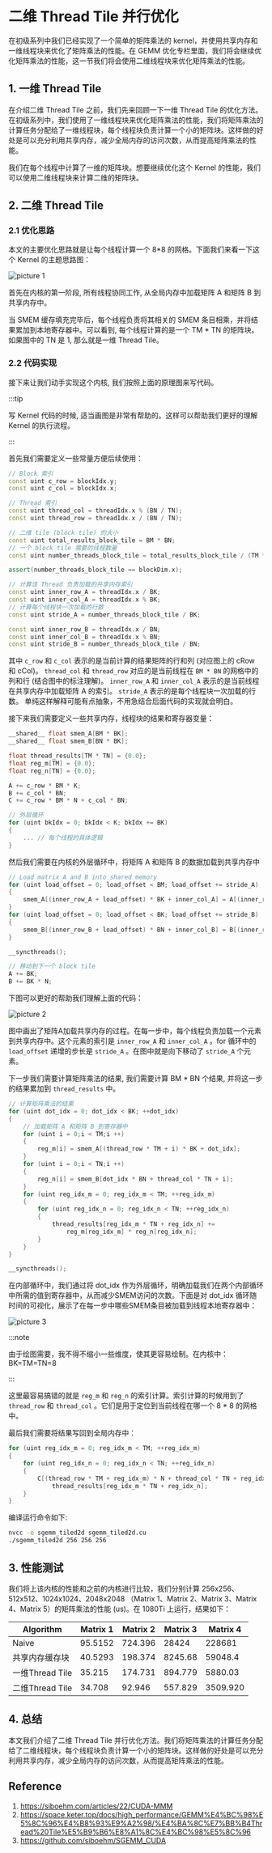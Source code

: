 # 二维 Thread Tile 并行优化

在初级系列中我们已经实现了一个简单的矩阵乘法的 kernel，并使用共享内存和一维线程块来优化了矩阵乘法的性能。在 GEMM 优化专栏里面，我们将会继续优化矩阵乘法的性能，这一节我们将会使用二维线程块来优化矩阵乘法的性能。

## 1. 一维 Thread Tile

在介绍二维 Thread Tile 之前，我们先来回顾一下一维 Thread Tile 的优化方法。在初级系列中，我们使用了一维线程块来优化矩阵乘法的性能，我们将矩阵乘法的计算任务分配给了一维线程块，每个线程块负责计算一个小的矩阵块。这样做的好处是可以充分利用共享内存，减少全局内存的访问次数，从而提高矩阵乘法的性能。

我们在每个线程中计算了一维的矩阵块。想要继续优化这个 Kernel 的性能，我们可以使用二维线程块来计算二维的矩阵块。

## 2. 二维 Thread Tile

### 2.1 优化思路

本文的主要优化思路就是让每个线程计算一个 8\*8 的网格。下面我们来看一下这个 Kernel 的主题思路图：

![picture 1](images/9047246849f79b5117961c15e1a3a340a44ab003566140ecc00600058c70a9e2.png)  

首先在内核的第一阶段, 所有线程协同工作, 从全局内存中加载矩阵 A 和矩阵 B 到共享内存中。

当 SMEM 缓存填充完毕后，每个线程负责将其相关的 SMEM 条目相乘，并将结果累加到本地寄存器中。可以看到, 每个线程计算的是一个 TM \* TN 的矩阵块。如果图中的 TN 是 1, 那么就是一维 Thread Tile。

### 2.2 代码实现

接下来让我们动手实现这个内核, 我们按照上面的原理图来写代码。

:::tip

写 Kernel 代码的时候, 适当画图是非常有帮助的。这样可以帮助我们更好的理解 Kernel 的执行流程。

:::

首先我们需要定义一些常量方便后续使用：

```cpp
// Block 索引
const uint c_row = blockIdx.y;
const uint c_col = blockIdx.x;

// Thread 索引
const uint thread_col = threadIdx.x % (BN / TN);
const uint thread_row = threadIdx.x / (BN / TN);

// 二维 tile (block tile) 的大小
const uint total_results_block_tile = BM * BN;
// 一个 block tile 需要的线程数量
const uint number_threads_block_tile = total_results_block_tile / (TM * TN);

assert(number_threads_block_tile == blockDim.x);

// 计算该 Thread 负责加载的共享内存索引
const uint inner_row_A = threadIdx.x / BK;
const uint inner_col_A = threadIdx.x % BK;
// 计算每个线程块一次加载的行数
const uint stride_A = number_threads_block_tile / BK;

const uint inner_row_B = threadIdx.x / BN;
const uint inner_col_B = threadIdx.x % BN;
const uint stride_B = number_threads_block_tile / BN;
```

其中 `c_row` 和 `c_col` 表示的是当前计算的结果矩阵的行和列 (对应图上的 cRow 和 cCol)。
`thread_col` 和 `thread_row` 对应的是当前线程在 `BM * BN` 的网格中的列和行 (结合图中的标注理解)。
`inner_row_A` 和 `inner_col_A` 表示的是当前线程在共享内存中加载矩阵 A 的索引。
`stride_A` 表示的是每个线程块一次加载的行数。 单纯这样解释可能有点抽象，不用急结合后面代码的实现就会明白。

接下来我们需要定义一些共享内存，线程块的结果和寄存器变量：

```cpp
__shared__ float smem_A[BM * BK];
__shared__ float smem_B[BN * BK];

float thread_results[TM * TN] = {0.0};
float reg_m[TM] = {0.0};
float reg_n[TN] = {0.0};

A += c_row * BM * K; 
B += c_col * BN; 
C += c_row * BM * N + c_col * BN; 

// 外层循环
for (uint bkIdx = 0; bkIdx < K; bkIdx += BK)
{
    ... // 每个线程的具体逻辑
}
```

然后我们需要在内核的外层循环中，将矩阵 A 和矩阵 B 的数据加载到共享内存中

```cpp
// Load matrix A and B into shared memory
for (uint load_offset = 0; load_offset < BM; load_offset += stride_A)
{
    smem_A[(inner_row_A + load_offset) * BK + inner_col_A] = A[(inner_row_A + load_offset) * K + inner_col_A];
}
for (uint load_offset = 0; load_offset < BK; load_offset += stride_B)
{
    smem_B[(inner_row_B + load_offset) * BN + inner_col_B] = B[(inner_row_B + load_offset) * N + inner_col_B];
}

__syncthreads();

// 移动到下一个 block tile
A += BK;
B += BK * N;
```

下图可以更好的帮助我们理解上面的代码：

![picture 2](images/f507ad687528e8bbb14a85c1fa3016cce50be55b5670ebc425c549cc5c5bd5a6.png)  

图中画出了矩阵A加载共享内存的过程。在每一步中，每个线程负责加载一个元素到共享内存中。这个元素的索引是 `inner_row_A` 和 `inner_col_A` 。for 循环中的 `load_offset` 递增的步长是 `stride_A` 。在图中就是向下移动了 `stride_A` 个元素。

下一步我们需要计算矩阵乘法的结果, 我们需要计算 BM * BN 个结果, 并将这一步的结果累加到 `thread_results` 中。

```cpp
// 计算矩阵乘法的结果
for (uint dot_idx = 0; dot_idx < BK; ++dot_idx)
{
    // 加载矩阵 A 和矩阵 B 到寄存器中
    for (uint i = 0;i < TM;i ++)
    {
        reg_m[i] = smem_A[(thread_row * TM + i) * BK + dot_idx];
    }
    for (uint i = 0;i < TN;i ++)
    {
        reg_n[i] = smem_B[dot_idx * BN + thread_col * TN + i];
    }
    for (uint reg_idx_m = 0; reg_idx_m < TM; ++reg_idx_m)
    {
        for (uint reg_idx_n = 0; reg_idx_n < TN; ++reg_idx_n)
        {
            thread_results[reg_idx_m * TN + reg_idx_n] += 
                reg_m[reg_idx_m] * reg_n[reg_idx_n];
        }
    }
}

__syncthreads();
```

在内部循环中，我们通过将 dot_idx 作为外层循环，明确加载我们在两个内部循环中所需的值到寄存器中，从而减少SMEM访问的次数。下面是对 dot_idx 循环随时间的可视化，展示了在每一步中哪些SMEM条目被加载到线程本地寄存器中：

![picture 3](images/2bd4653c7a81dc2a1a48f359a49bba0de7a7560fb8834470225c3fc55ec23221.png)

:::note

由于绘图需要，我不得不缩小一些维度，使其更容易绘制。在内核中：BK=TM=TN=8

:::

这里最容易搞错的就是 `reg_m` 和 `reg_n` 的索引计算。索引计算的时候用到了 `thread_row` 和 `thread_col` 。它们是用于定位到当前线程在哪一个 8 * 8 的网格中。

最后我们需要将结果写回到全局内存中：

```cpp
for (uint reg_idx_m = 0; reg_idx_m < TM; ++reg_idx_m)
{
    for (uint reg_idx_n = 0; reg_idx_n < TN; ++reg_idx_n)
    {
        C[(thread_row * TM + reg_idx_m) * N + thread_col * TN + reg_idx_n] = 
            thread_results[reg_idx_m * TN + reg_idx_n];
    }
}
```

编译运行命令如下:

```bash
nvcc -o sgemm_tiled2d sgemm_tiled2d.cu
./sgemm_tiled2d 256 256 256
```

## 3. 性能测试

我们将上该内核的性能和之前的内核进行比较，我们分别计算 256x256、512x512、1024x1024、2048x2048 （Matrix 1、Matrix 2、Matrix 3、Matrix 4、Matrix 5）的矩阵乘法的性能 (us)。在 1080Ti 上运行，结果如下：
 

| Algorithm | Matrix 1 | Matrix 2 | Matrix 3 | Matrix 4 |
| --------- | -------- | -------- | -------- | -------- |
| Naive     | 95.5152  | 724.396  | 28424    | 228681   |
| 共享内存缓存块    | 40.5293  | 198.374  | 8245.68  | 59048.4  |
| 一维Thread Tile     | 35.215  | 174.731  | 894.779  | 5880.03  |
| 二维Thread Tile     | 34.708  | 92.946  | 557.829  | 3509.920  |

## 4. 总结

本文我们介绍了二维 Thread Tile 并行优化方法。我们将矩阵乘法的计算任务分配给了二维线程块，每个线程块负责计算一个小的矩阵块。这样做的好处是可以充分利用共享内存，减少全局内存的访问次数，从而提高矩阵乘法的性能。

## Reference 

1. https://siboehm.com/articles/22/CUDA-MMM
2. https://space.keter.top/docs/high_performance/GEMM%E4%BC%98%E5%8C%96%E4%B8%93%E9%A2%98/%E4%BA%8C%E7%BB%B4Thread%20Tile%E5%B9%B6%E8%A1%8C%E4%BC%98%E5%8C%96
3. https://github.com/siboehm/SGEMM_CUDA
